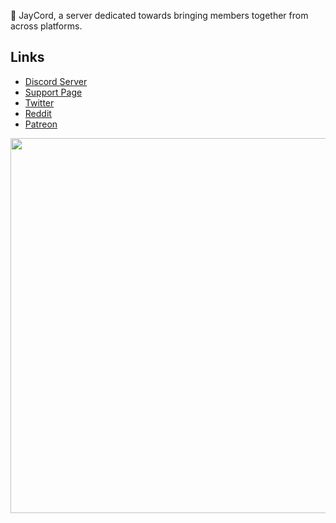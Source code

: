 🌴 JayCord, a server dedicated towards bringing members together from across platforms.

## Links
- [Discord Server](https://discord.gg/47fWbK5QYB)
- [Support Page](https://support.jayts.uk/jaycord/overview)
- [Twitter](https://twitter.com/jaycord5)
- [Reddit](https://www.reddit.com/r/JayCord/)
- [Patreon](https://www.patreon.com/jaycord)

<div align="center">
  <img width="600" src="https://cdn.discordapp.com/attachments/1103912751157485570/1128067010132197436/JayCord_Banner_v2.png">
</div>
